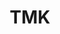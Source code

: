 ---
title: TMK
titleTemplate: Marketplace Kit for TailwindCss

layout: home 
hero:
  name: Marketplace Kit for Tailwind 
  text: create marketplace pages easily.
  tagline: HTML/CSS - Nuxt - Angular - Next
  image:
    src: logo.png
    alt: Savyjs
  actions:
    - theme: brand
      text: Get Started
      link: /guide/introduction
    - theme: alt
      text: View on GitHub
      link: https://github.com/savyjs/digimarket-kit

---